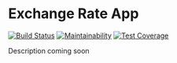 
# Exchange Rate App 

[![Build Status](https://travis-ci.org/EvgeniyLarkov/ExchangeRateApp.svg?branch=master)](https://travis-ci.org/EvgeniyLarkov/ExchangeRateApp)
[![Maintainability](https://api.codeclimate.com/v1/badges/c0453b3e68881bd4e985/maintainability)](https://codeclimate.com/github/EvgeniyLarkov/ExchangeRateApp/maintainability)
[![Test Coverage](https://api.codeclimate.com/v1/badges/c0453b3e68881bd4e985/test_coverage)](https://codeclimate.com/github/EvgeniyLarkov/ExchangeRateApp/test_coverage)

Description coming soon